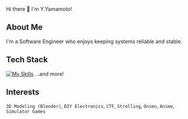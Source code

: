 Hi there 👋 I'm Y.Yamamoto!

## About Me
I'm a Software Engineer who enjoys keeping systems reliable and stable.

## Tech Stack
[![My Skills](https://skillicons.dev/icons?i=react,ts,nodejs,tailwind,vitest,py,aws,gcp)](https://skillicons.dev) …and more!

## Interests
`3D Modeling (Blender)`, `DIY Electronics`, `CTF`, `Strolling`, `Onsen`, `Anime`, `Simulator Games`
